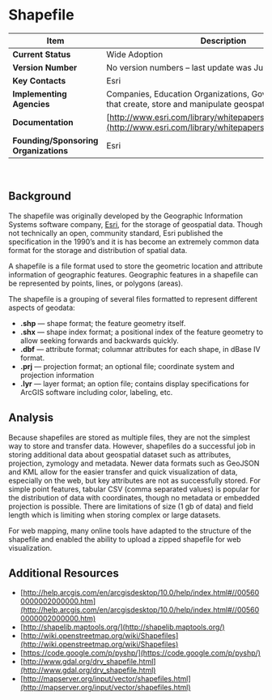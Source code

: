 # Shapefile

| Item | Description |
| --- | --- |
| **Current Status** | Wide Adoption |
| **Version Number** | No version numbers – last update was July 1998 |
| **Key Contacts** | Esri |
| **Implementing Agencies** | Companies, Education Organizations, Government Agencies that create, store and manipulate geospatial data |
| **Documentation** | [http://www.esri.com/library/whitepapers/pdfs/shapefile.pdf](http://www.esri.com/library/whitepapers/pdfs/shapefile.pdf) |
| **Founding/Sponsoring Organizations** | Esri |
<br>

## Background

The shapefile was originally developed by the Geographic Information Systems software company, [Esri](http://www.esri.com/), for the storage of geospatial data. Though not technically an open, community standard, Esri published the specification in the 1990’s and it is has become an extremely common data format for the storage and distribution of spatial data.

A shapefile is a file format used to store the geometric location and attribute information of geographic features. Geographic features in a shapefile can be represented by points, lines, or polygons (areas).

The shapefile is a grouping of several files formatted to represent different aspects of geodata:

* **.shp** — shape format; the feature geometry itself.
* **.shx** — shape index format; a positional index of the feature geometry to allow seeking forwards and backwards quickly.
* **.dbf** — attribute format; columnar attributes for each shape, in dBase IV format.
* **.prj** — projection format; an optional file; coordinate system and projection information
* **.lyr** — layer format; an option file; contains display specifications for ArcGIS software including color, labeling, etc.

## Analysis

Because shapefiles are stored as multiple files, they are not the simplest way to store and transfer data. However, shapefiles do a successful job in storing additional data about geospatial dataset such as attributes, projection, zymology and metadata. Newer data formats such as GeoJSON and KML allow for the easier transfer and quick visualization of data, especially on the web, but key attributes are not as successfully stored. For simple point features, tabular CSV (comma separated values) is popular for the distribution of data with coordinates, though no metadata or embedded projection is possible. There are limitations of size (1 gb of data) and field length which is limiting when storing complex or large datasets.

For web mapping, many online tools have adapted to the structure of the shapefile and enabled the ability to upload a zipped shapefile for web visualization.

## Additional Resources

* [http://help.arcgis.com/en/arcgisdesktop/10.0/help/index.html#//005600000002000000.htm](http://help.arcgis.com/en/arcgisdesktop/10.0/help/index.html#//005600000002000000.htm)
* [http://shapelib.maptools.org/](http://shapelib.maptools.org/)
* [http://wiki.openstreetmap.org/wiki/Shapefiles](http://wiki.openstreetmap.org/wiki/Shapefiles)
* [https://code.google.com/p/pyshp/](https://code.google.com/p/pyshp/)
* [http://www.gdal.org/drv_shapefile.html](http://www.gdal.org/drv_shapefile.html)
* [http://mapserver.org/input/vector/shapefiles.html](http://mapserver.org/input/vector/shapefiles.html)
